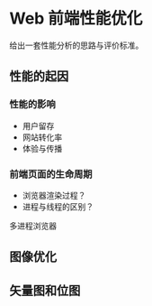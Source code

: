 # Web 前端性能优化

给出一套性能分析的思路与评价标准。

## 性能的起因

### 性能的影响

- 用户留存
- 网站转化率
- 体验与传播

### 前端页面的生命周期

- 浏览器渲染过程？
- 进程与线程的区别？

多进程浏览器

## 图像优化

## 矢量图和位图
